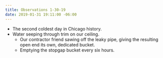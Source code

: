 ```yaml
---
title: Observations 1-30-19
date: 2019-01-31 19:11:00 -06:00
---
```


- The second coldest day in Chicago history.
- Water seeping through trim on our ceiling.
	- Our contractor friend sawing off the leaky pipe, giving the resulting open end its own, dedicated bucket.
	- Emptying the stopgap bucket every six hours.
